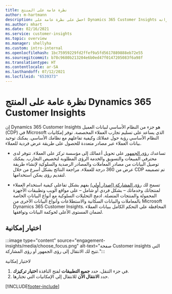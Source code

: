 ```yaml
---
title: نظرة عامة على المنتج
author: m-hartmann
description: احصل على نظرة عامة على Dynamics 365 Customer Insights وقدراته.
ms.author: mhart
ms.date: 02/16/2021
ms.service: customer-insights
ms.topic: overview
ms.manager: shellyha
ms.custom: intro-internal
ms.openlocfilehash: 1bc75959229fd2ffef9a5fd5617889888eb72e55
ms.sourcegitcommit: b78c9680b213204e6b0ed47f0147205083f6a98f
ms.translationtype: HT
ms.contentlocale: ar-SA
ms.lasthandoff: 07/12/2021
ms.locfileid: "6539373"
---
```

# <a name="product-overview-for-dynamics-365-customer-insights"></a>نظرة عامة على المنتج Dynamics 365 Customer Insights

إن Dynamics 365 Customer Insights هو جزء من النظام الأساسي لبيانات العميل (CDP) في Microsoft الذي يساعد على تسليم تجارب العملاء المخصصة. توفر إمكانيات النظام الأساسي رؤية حول عملائك وكيفية تفاعلهم مع نظامك الأساسي. يمكنك توحيد بيانات العملاء عبر مصادر متعددة للحصول على طريقة عرض فردية للعملاء.


- تساعدك [رؤى الجمهور](audience-insights/overview.md) على تحويل أعمالك إلى مؤسسة تركز على العملاء. تتوفر لدى محترفي المبيعات والتسويق والخدمة الرؤى المطلوبة لتخصيص التجارب. يمكنك توصيل البيانات من مصادر المعاملات والمصادر الرصدية والسلوكية لإنشاء طريقة عرض من 360 درجة للعملاء.‬ مراجعة النتائج بشكل أسرع من خلال CDP تم تصميمه لتقديم رؤى يمكن استخدامها. 

- تسمح لك [رؤى المشاركة (إصدار أولي)](engagement-insights/index.yml) بفهم بشكل تفاعلي كيفية استخدام العملاء لمنتجاتك وخدماتك – بشكل فردي أو شامل – على مواقع الويب وتطبيقات الأجهزة المحمولة والمنتجات المتصلة. ادمج التحليلات السلوكية مع أنواع البيانات الخاصة بالمعاملات والبيانات السكانية والاستطلاعات وأنواع البيانات الأخرى من Microsoft Dynamics 365 Customer Insights. المحافظة على التحكم الكامل ببيانات العملاء لضمان المستوى الأعلى لحوكمة البيانات وتوافقها.
 
## <a name="choose-a-capability"></a>اختيار إمكانية

:::image type="content" source="engagement-insights/media/choose_focus.png" alt-text="صفحة Customer insights التي تتيح لك الانتقال إلى رؤى الجمهور أو رؤى المشاركة.":::

لاختيار إمكانية

1. في جزء التنقل، حدد **جميع التطبيقات** لفتح النافذة **اختيار تركيزك‬**.
1. حدد **الانتقال الآن** للانتقال إلى الإمكانيات التي تختارها.


[!INCLUDE[footer-include](includes/footer-banner.md)]